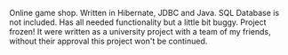 Online game shop. Written in Hibernate, JDBC and Java. SQL Database is not included. Has all needed functionality but a little bit buggy. 
Project frozen! It were written as a university project with a team of my friends, without their approval this project won't be continued.
